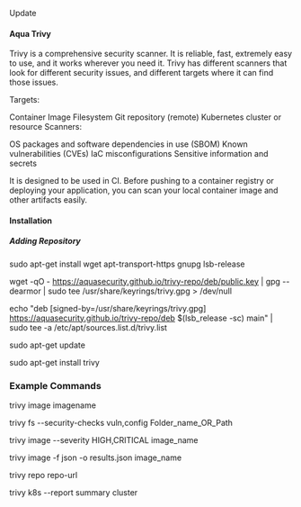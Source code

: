 Update
#### Aqua Trivy ####

Trivy is a comprehensive security scanner. It is reliable, fast, extremely easy to use, and it works wherever you need it.
Trivy has different scanners that look for different security issues, and different targets where it can find those issues.

Targets:

Container Image
Filesystem
Git repository (remote)
Kubernetes cluster or resource
Scanners:

OS packages and software dependencies in use (SBOM)
Known vulnerabilities (CVEs)
IaC misconfigurations
Sensitive information and secrets

It is designed to be used in CI. Before pushing to a container registry or deploying your application, you can scan your local container image and other artifacts easily.




#### Installation #####

##### Adding Repository #####

sudo apt-get install wget apt-transport-https gnupg lsb-release

wget -qO - https://aquasecurity.github.io/trivy-repo/deb/public.key | gpg --dearmor | sudo tee /usr/share/keyrings/trivy.gpg > /dev/null

echo "deb [signed-by=/usr/share/keyrings/trivy.gpg] https://aquasecurity.github.io/trivy-repo/deb $(lsb_release -sc) main" | sudo tee -a /etc/apt/sources.list.d/trivy.list

sudo apt-get update

sudo apt-get install trivy


### Example Commands ###


trivy image imagename

trivy fs --security-checks vuln,config   Folder_name_OR_Path

trivy image --severity HIGH,CRITICAL image_name

trivy image -f json -o results.json image_name

trivy repo repo-url

trivy k8s --report summary cluster


